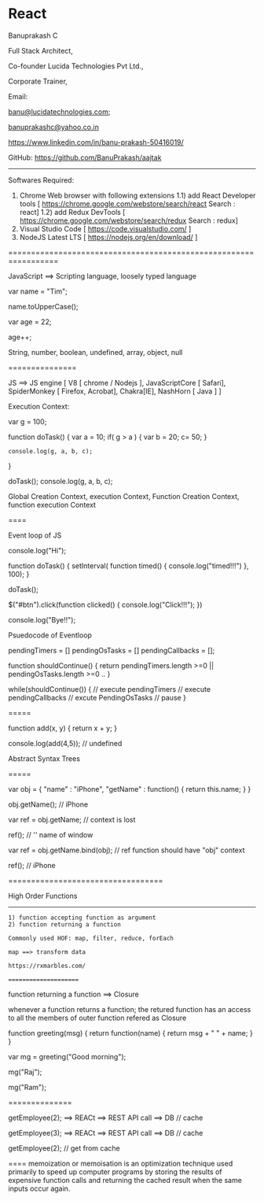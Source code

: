 # React 

Banuprakash C

Full Stack Architect,

Co-founder Lucida Technologies Pvt Ltd.,

Corporate Trainer,

Email: 

banu@lucidatechnologies.com; 

banuprakashc@yahoo.co.in

https://www.linkedin.com/in/banu-prakash-50416019/

GitHub: https://github.com/BanuPrakash/aajtak

-------------------------------------------------------------
Softwares Required:
1) Chrome Web browser with following extensions
	1.1) add React Developer tools [ https://chrome.google.com/webstore/search/react Search : react]
	1.2) add Redux DevTools [ https://chrome.google.com/webstore/search/redux Search : redux]
2) Visual Studio Code [ https://code.visualstudio.com/ ]
3) NodeJS Latest LTS [ https://nodejs.org/en/download/ ]

=================================================================


JavaScript ==> Scripting language, loosely typed language

var name = "Tim";

name.toUpperCase();

var age = 22;

age++;

String, number, boolean, undefined, array, object, null

===============

JS ==> JS engine [ V8 [ chrome / Nodejs ], JavaScriptCore [ Safari], SpiderMonkey [ Firefox, Acrobat], Chakra[IE], NashHorn [ Java ] ]

Execution Context:

var g = 100;

function doTask() {
	var a = 10;
	if( g > a ) {
		var b = 20;
		c= 50;
	} 

	console.log(g, a, b, c);
}

doTask();
console.log(g, a, b, c);

Global Creation Context, execution Context, Function Creation Context, function execution Context


====

Event loop of JS

console.log("Hi");

function doTask() {
	setInterval( function timed() {
		console.log("timed!!!")
	}, 100);
}

doTask();

$("#btn").click(function clicked() {
	console.log("Click!!!");
})

console.log("Bye!!");



Psuedocode of Eventloop

pendingTimers = []
pendingOsTasks = []
pendingCallbacks = [];

function shouldContinue() {
	return pendingTimers.length >=0 || pendingOsTasks.length >=0 ..
}

while(shouldContinue()) {
	// execute pendingTimers
	// execute pendingCallbacks
	// excute PendingOsTasks
	// pause
}

=====

function add(x, y) {
	return 
		x + y;
} 

console.log(add(4,5)); // undefined

Abstract Syntax Trees


=====

var obj = {
	"name" : "iPhone",
	"getName" : function() {
		return this.name;
	}
}


obj.getName(); // iPhone

var ref = obj.getName; // context is lost

ref(); // '' name of window

var ref = obj.getName.bind(obj); // ref function should have "obj" context

ref(); // iPhone

==================================

High Order Functions

---------------------
	1) function accepting function as argument
	2) function returning a function

	Commonly used HOF: map, filter, reduce, forEach

	map ==> transform data

	https://rxmarbles.com/

	====================


function returning a function ==> Closure

whenever a function returns a function; the retured function has an access to all the members of outer function refered as Closure

function greeting(msg) {
	return function(name) {
		return msg + " " + name;
	}
}

var mg = greeting("Good morning");

mg("Raj");

mg("Ram");

==============

getEmployee(2); ==> REACt ==> REST API call ==> DB // cache

getEmployee(3); ==> REACt ==> REST API call ==> DB // cache

getEmployee(2); // get from cache

====
memoization or memoisation is an optimization technique used primarily to speed up computer programs by storing the results of expensive function calls and returning the cached result when the same inputs occur again.


